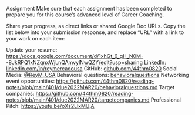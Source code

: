 Assignment
Make sure that each assignment has been completed to prepare you for this course’s advanced level of Career Coaching.

Share your progress, as direct links or shared Google Doc URLs. Copy the list below into your submission response, and replace “URL” with a link to your work on each item:

Update your resume: https://docs.google.com/document/d/1xhGt_6_gH_N0M--8JkRPQ1xNZqnxWjLnQAmvylNwQZY/edit?usp=sharing
LinkedIn: [linkedin.com/in/reymercadousa](linkedin.com/in/reymercadousa) 
GitHub: [github.com/44thm0820](github.com/44thm0820)
Social Media: [@ReyM_USA](@ReyM_USA)
Behavioral questions: [behavioralquestions](https://github.com/44thm0820/reading-notes/blob/main/401/due2022MAR20/behavioralquestions.md)
Networking event opportunities: https://github.com/44thm0820/reading-notes/blob/main/401/due2022MAR20/behavioralquestions.md
Target companies: https://github.com/44thm0820/reading-notes/blob/main/401/due2022MAR20/targetcompanies.md
Professional Pitch: https://youtu.be/oXs2LlxMUjA
